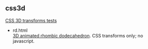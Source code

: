 ## css3d

[CSS 3D transforms tests](http://n-o.github.com/css3d/)

 * rd.html  
[3D animated rhombic dodecahedron](http://n-o.github.com/css3d/rd.html). CSS transforms only; no javascript.
